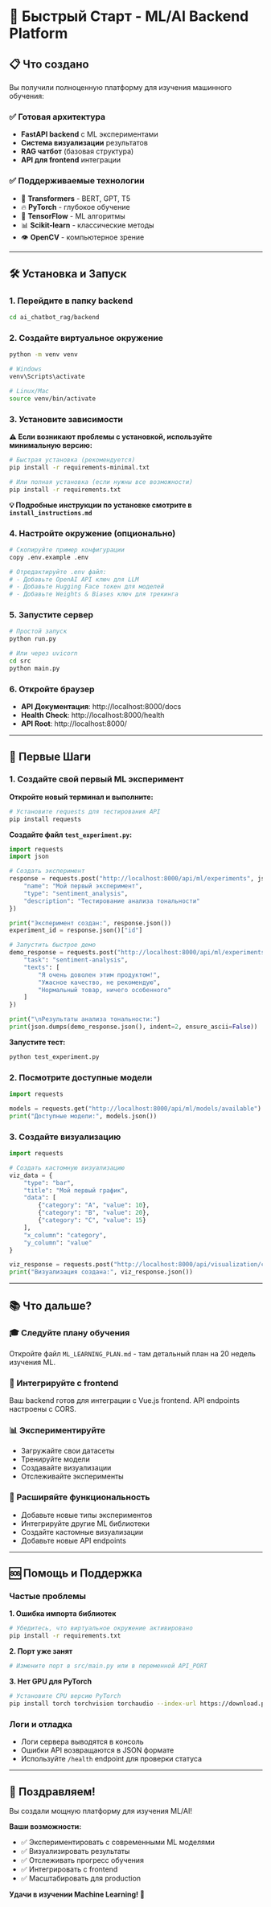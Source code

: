 # 🚀 Быстрый Старт - ML/AI Backend Platform

## 📋 Что создано

Вы получили полноценную платформу для изучения машинного обучения:

### ✅ Готовая архитектура
- **FastAPI backend** с ML экспериментами
- **Система визуализации** результатов
- **RAG чатбот** (базовая структура)
- **API для frontend** интеграции

### ✅ Поддерживаемые технологии
- 🤗 **Transformers** - BERT, GPT, T5
- 🔥 **PyTorch** - глубокое обучение
- 🧠 **TensorFlow** - ML алгоритмы
- 📊 **Scikit-learn** - классические методы
- 👁️ **OpenCV** - компьютерное зрение

---

## 🛠️ Установка и Запуск

### 1. Перейдите в папку backend
```bash
cd ai_chatbot_rag/backend
```

### 2. Создайте виртуальное окружение
```bash
python -m venv venv

# Windows
venv\Scripts\activate

# Linux/Mac
source venv/bin/activate
```

### 3. Установите зависимости

**⚠️ Если возникают проблемы с установкой, используйте минимальную версию:**

```bash
# Быстрая установка (рекомендуется)
pip install -r requirements-minimal.txt

# Или полная установка (если нужны все возможности)
pip install -r requirements.txt
```

**💡 Подробные инструкции по установке смотрите в `install_instructions.md`**

### 4. Настройте окружение (опционально)
```bash
# Скопируйте пример конфигурации
copy .env.example .env

# Отредактируйте .env файл:
# - Добавьте OpenAI API ключ для LLM
# - Добавьте Hugging Face токен для моделей
# - Добавьте Weights & Biases ключ для трекинга
```

### 5. Запустите сервер
```bash
# Простой запуск
python run.py

# Или через uvicorn
cd src
python main.py
```

### 6. Откройте браузер
- **API Документация**: http://localhost:8000/docs
- **Health Check**: http://localhost:8000/health
- **API Root**: http://localhost:8000/

---

## 🎯 Первые Шаги

### 1. Создайте свой первый ML эксперимент

**Откройте новый терминал и выполните:**

```bash
# Установите requests для тестирования API
pip install requests
```

**Создайте файл `test_experiment.py`:**

```python
import requests
import json

# Создать эксперимент
response = requests.post("http://localhost:8000/api/ml/experiments", json={
    "name": "Мой первый эксперимент",
    "type": "sentiment_analysis",
    "description": "Тестирование анализа тональности"
})

print("Эксперимент создан:", response.json())
experiment_id = response.json()["id"]

# Запустить быстрое демо
demo_response = requests.post("http://localhost:8000/api/ml/experiments/quick-demo", json={
    "task": "sentiment-analysis",
    "texts": [
        "Я очень доволен этим продуктом!",
        "Ужасное качество, не рекомендую",
        "Нормальный товар, ничего особенного"
    ]
})

print("\nРезультаты анализа тональности:")
print(json.dumps(demo_response.json(), indent=2, ensure_ascii=False))
```

**Запустите тест:**
```bash
python test_experiment.py
```

### 2. Посмотрите доступные модели

```python
import requests

models = requests.get("http://localhost:8000/api/ml/models/available")
print("Доступные модели:", models.json())
```

### 3. Создайте визуализацию

```python
import requests

# Создать кастомную визуализацию
viz_data = {
    "type": "bar",
    "title": "Мой первый график",
    "data": [
        {"category": "A", "value": 10},
        {"category": "B", "value": 20},
        {"category": "C", "value": 15}
    ],
    "x_column": "category",
    "y_column": "value"
}

viz_response = requests.post("http://localhost:8000/api/visualization/custom-visualization", json=viz_data)
print("Визуализация создана:", viz_response.json())
```

---

## 📚 Что дальше?

### 🎓 Следуйте плану обучения
Откройте файл `ML_LEARNING_PLAN.md` - там детальный план на 20 недель изучения ML.

### 🔗 Интегрируйте с frontend
Ваш backend готов для интеграции с Vue.js frontend. API endpoints настроены с CORS.

### 📊 Экспериментируйте
- Загружайте свои датасеты
- Тренируйте модели
- Создавайте визуализации
- Отслеживайте эксперименты

### 🤝 Расширяйте функциональность
- Добавьте новые типы экспериментов
- Интегрируйте другие ML библиотеки
- Создайте кастомные визуализации
- Добавьте новые API endpoints

---

## 🆘 Помощь и Поддержка

### Частые проблемы

**1. Ошибка импорта библиотек**
```bash
# Убедитесь, что виртуальное окружение активировано
pip install -r requirements.txt
```

**2. Порт уже занят**
```bash
# Измените порт в src/main.py или в переменной API_PORT
```

**3. Нет GPU для PyTorch**
```bash
# Установите CPU версию PyTorch
pip install torch torchvision torchaudio --index-url https://download.pytorch.org/whl/cpu
```

### Логи и отладка
- Логи сервера выводятся в консоль
- Ошибки API возвращаются в JSON формате
- Используйте `/health` endpoint для проверки статуса

---

## 🎉 Поздравляем!

Вы создали мощную платформу для изучения ML/AI! 

**Ваши возможности:**
- ✅ Экспериментировать с современными ML моделями
- ✅ Визуализировать результаты
- ✅ Отслеживать прогресс обучения
- ✅ Интегрировать с frontend
- ✅ Масштабировать для production

**Удачи в изучении Machine Learning! 🚀**